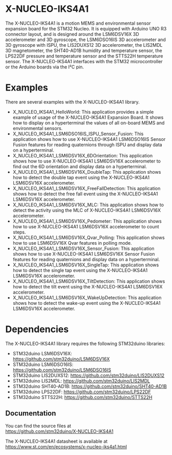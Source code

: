 # X-NUCLEO-IKS4A1

The X-NUCLEO-IKS4A1 is a motion MEMS and environmental sensor expansion board for the STM32 Nucleo.
It is equipped with Arduino UNO R3 connector layout, and is designed around the LSM6DSV16X 3D accelerometer and 3D gyroscope, 
the LSM6DSO16IS 3D accelerometer and 3D gyroscope with ISPU, the LIS2DUXS12 3D accelerometer, the LIS2MDL 3D magnetometer, 
the SHT40-AD1B humidity and temperature sensor, the LPS22DF pressure and temperature sensor and the STTS22H temperature sensor.
The X-NUCLEO-IKS4A1 interfaces with the STM32 microcontroller or the Arduino boards via the I²C pin.

# Examples

There are several examples with the X-NUCLEO-IKS4A1 library.
* X_NUCLEO_IKS4A1_HelloWorld: This application provides a simple example of usage of the X-NUCLEO-IKS4A1 
Expansion Board. It shows how to display on a hyperterminal the values of all on-board MEMS and environmental sensors.
* X_NUCLEO_IKS4A1_LSM6DSO16IS_ISPU_Sensor_Fusion: This application shows how to use X-NUCLEO-IKS4A1 LSM6DSO16IS Sensor Fusion features 
for reading quaternions through ISPU and display data on a hyperterminal.
* X_NUCLEO_IKS4A1_LSM6DSV16X_6DOrientation: This application shows how to use X-NUCLEO-IKS4A1 LSM6DSV16X accelerometer 
to find out the 6D orientation and display data on a hyperterminal.
* X_NUCLEO_IKS4A1_LSM6DSV16X_DoubleTap: This application shows how to detect the double tap event using the 
X-NUCLEO-IKS4A1 LSM6DSV16X accelerometer.
* X_NUCLEO_IKS4A1_LSM6DSV16X_FreeFallDetection: This application shows how to detect the free fall event using the 
X-NUCLEO-IKS4A1 LSM6DSV16X accelerometer.
* X_NUCLEO_IKS4A1_LSM6DSV16X_MLC: This application shows how to detect the activity using the MLC of 
X-NUCLEO-IKS4A1 LSM6DSV16X accelerometer.
* X_NUCLEO_IKS4A1_LSM6DSV16X_Pedometer: This application shows how to use X-NUCLEO-IKS4A1 LSM6DSV16X accelerometer 
to count steps.
* X_NUCLEO_IKS4A1_LSM6DSV16X_Qvar_Polling: This application shows how to use LSM6DSV16X Qvar features in polling mode. 
* X_NUCLEO_IKS4A1_LSM6DSV16X_Sensor_Fusion: This application shows how to use X-NUCLEO-IKS4A1 LSM6DSV16X Sensor Fusion features 
for reading quaternions and display data on a hyperterminal.
* X_NUCLEO_IKS4A1_LSM6DSV16X_SingleTap: This application shows how to detect the single tap event using the 
X-NUCLEO-IKS4A1 LSM6DSV16X accelerometer.
* X_NUCLEO_IKS4A1_LSM6DSV16X_TiltDetection: This application shows how to detect the tilt event using the X-NUCLEO-IKS4A1 
LSM6DSV16X accelerometer.
* X_NUCLEO_IKS4A1_LSM6DSV16X_WakeUpDetection: This application shows how to detect the wake-up event using the 
X-NUCLEO-IKS4A1 LSM6DSV16X accelerometer.

# Dependencies

The X-NUCLEO-IKS4A1 library requires the following STM32duino libraries:

* STM32duino LSM6DSV16X: https://github.com/stm32duino/LSM6DSV16X
* STM32duino LSM6DSO16IS: https://github.com/stm32duino/LSM6DSO16IS
* STM32duino LIS2DUXS12: https://github.com/stm32duino/LIS2DUXS12
* STM32duino LIS2MDL: https://github.com/stm32duino/LIS2MDL
* STM32duino SHT40-AD1B: https://github.com/stm32duino/SHT40-AD1B
* STM32duino LPS22DF: https://github.com/stm32duino/LPS22DF
* STM32duino STTS22H: https://github.com/stm32duino/STTS22H

## Documentation

You can find the source files at  
https://github.com/stm32duino/X-NUCLEO-IKS4A1

The X-NUCLEO-IKS4A1 datasheet is available at  
https://www.st.com/en/ecosystems/x-nucleo-iks4a1.html
